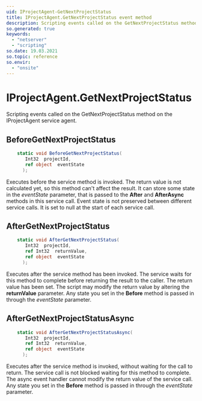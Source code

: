 ```yaml
---
uid: IProjectAgent-GetNextProjectStatus
title: IProjectAgent.GetNextProjectStatus event method
description: Scripting events called on the GetNextProjectStatus method on the IProjectAgent service agent.
so.generated: true
keywords:
  - "netserver"
  - "scripting"
so.date: 19.03.2021
so.topic: reference
so.envir:
  - "onsite"
---
```

# IProjectAgent.GetNextProjectStatus

Scripting events called on the <see cref='M:SuperOffice.CRM.Services.IProjectAgent.GetNextProjectStatus'>GetNextProjectStatus</see> method on the <see cref='IProjectAgent'>IProjectAgent</see>  service agent.

## BeforeGetNextProjectStatus
```cs
    static void BeforeGetNextProjectStatus(
       Int32  projectId,
       ref object  eventState
      );
```
Executes before the service method is invoked.
The return value is not calculated yet, so this method can't affect the result.
It can store some state in the *eventState* parameter, that is passed to the **After** and **AfterAsync** methods in this service call.
Event state is not preserved between different service calls. It is set to null at the start of each service call.
## AfterGetNextProjectStatus
```cs
    static void AfterGetNextProjectStatus(
       Int32  projectId,
       ref Int32  returnValue,
       ref object  eventState
      );
```
Executes after the service method has been invoked. The service waits for this method to complete before returning the result to the caller.
The return value has been set. The script may modify the return value by altering the **returnValue** parameter.
Any state you set in the **Before** method is passed in through the *eventState* parameter.
## AfterGetNextProjectStatusAsync
```cs
    static void AfterGetNextProjectStatusAsync(
       Int32  projectId,
       ref Int32  returnValue,
       ref object  eventState
      );
```
Executes after the service method is invoked, without waiting for the call to return.
The service call is not blocked waiting for this method to complete.
The async event handler cannot modify the return value of the service call.
Any state you set in the **Before** method is passed in through the *eventState* parameter.

